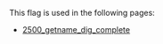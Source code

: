 This flag is used in the following pages:
 - [2500_getname_dig_complete](../events/2500_getname_dig_complete.md)
